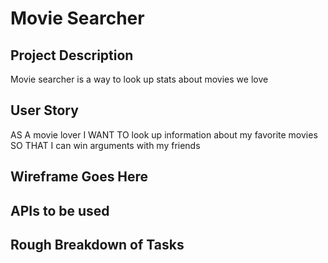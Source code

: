 # Movie Searcher

## Project Description
Movie searcher is a way to look up stats about movies we love
## User Story
AS A movie lover
I WANT TO look up information about my favorite movies
SO THAT I can win arguments with my friends
## Wireframe Goes Here

## APIs to be used

## Rough Breakdown of Tasks
